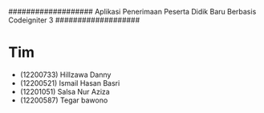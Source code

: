 ###################
Aplikasi Penerimaan Peserta Didik Baru Berbasis Codeigniter 3
###################

# Tim
- (12200733) Hillzawa Danny
- (12200521) Ismail Hasan Basri
- (12201051) Salsa Nur Aziza
- (12200587) Tegar bawono
